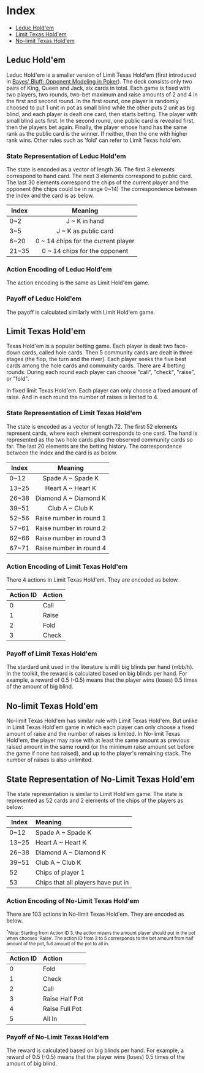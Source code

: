 # Index

*   [Leduc Hold'em](games.md#leduc-holdem)
*   [Limit Texas Hold'em](games.md#limit-texas-holdem)
*   [No-limit Texas Hold'em](games.md#no-limit-texas-holdem)

## Leduc Hold'em
Leduc Hold'em is a smaller version of Limit Texas Hold'em (first
introduced in [Bayes' Bluff: Opponent Modeling in Poker](http://poker.cs.ualberta.ca/publications/UAI05.pdf)). The deck consists only two pairs of King, Queen and Jack, six cards in total. Each game is fixed with two players, two rounds, two-bet maximum and raise amounts of 2 and 4 in the first and second round. In the first round, one player is randomly choosed to put 1 unit in pot as small blind while the other puts 2 unit as big blind, and each player is dealt one card, then starts betting. The player with small blind acts first. In the second round, one public card is revealed first, then the players bet again. Finally, the player whose hand has the same rank as the public card is the winner. If neither, then the one with higher rank wins. Other rules such as 'fold' can refer to Limit Texas hold'em.

### State Representation of Leduc Hold'em
The state is encoded as a vector of length 36. The first 3 elements correspond to hand card. The next 3 elements correspond to public card. The last 30 elements correspond the chips of the current player and the opponent (the chips could be in range 0~14) The correspondence between the index and the card is as below.

| Index   | Meaning                              |
| --------| :-----------------------------------:|
| 0~2     | J ~ K in hand                        |
| 3~5     | J ~ K as public card                 |
| 6~20    | 0 ~ 14 chips for the current player  |
| 21~35   | 0 ~ 14 chips for the opponent        |

### Action Encoding of Leduc Hold'em
The action encoding is the same as Limit Hold'em game.

### Payoff of Leduc Hold'em
The payoff is calculated similarly with Limit Hold'em game.

## Limit Texas Hold'em
Texas Hold'em is a popular betting game. Each player is dealt two face-down cards, called hole cards. Then 5 community cards are dealt in three stages (the flop, the turn and the river). Each player seeks the five best cards among the hole cards and community cards. There are 4 betting rounds. During each round each player can choose "call", "check", "raise", or "fold".

In fixed limit Texas Hold'em. Each player can only choose a fixed amount of raise. And in each round the number of raises is limited to 4.

### State Representation of Limit Texas Hold'em
The state is encoded as a vector of length 72. The first 52 elements represent cards, where each element corresponds to one card. The hand is represented as the two hole cards plus the observed community cards so far. The last 20 elements are the betting history. The correspondence between the index and the card is as below.

| Index   | Meaning                 |
| ------- | :----------------------:|
| 0~12    | Spade A ~ Spade K       |
| 13~25   | Heart A ~ Heart K       |
| 26~38   | Diamond A ~ Diamond K   |
| 39~51   | Club A ~ Club K         |
| 52~56   | Raise number in round 1 |
| 57~61   | Raise number in round 2 |
| 62~66   | Raise number in round 3 |
| 67~71   | Raise number in round 4 |

### Action Encoding of Limit Texas Hold'em
There 4 actions in Limit Texas Hold'em. They are encoded as below.

| Action ID   |     Action    |
| ----------- | :------------ |
| 0           | Call          |
| 1           | Raise         |
| 2           | Fold          |
| 3           | Check         |

### Payoff of Limit Texas Hold'em
The stardard unit used in the literature is milli big blinds per hand (mbb/h). In the toolkit, the reward is calculated based on big blinds per hand. For example, a reward of 0.5 (-0.5) means that the player wins (loses) 0.5 times of the amount of big blind.

## No-limit Texas Hold'em
No-limit Texas Hold'em has similar rule with Limit Texas Hold'em. But unlike in Limit Texas Hold'em game in which each player can only choose a fixed amount of raise and the number of raises is limited. In No-limit Texas Hold'em, the player may raise with at least the same amount as previous raised amount in the same round (or the minimum raise amount set before the game if none has raised), and up to the player's remaining stack. The number of raises is also unlimited.

## State Representation of No-Limit Texas Hold'em
The state representation is similar to Limit Hold'em game. The state is represented as 52 cards and 2 elements of the chips of the players as below:

| Index   | Meaning                            |
| ------- | :--------------------------------- |
| 0~12    | Spade A ~ Spade K                  |
| 13~25   | Heart A ~ Heart K                  |
| 26~38   | Diamond A ~ Diamond K              |
| 39~51   | Club A ~ Club K                    |
| 52      | Chips of player 1                  |
| 53      | Chips that all players have put in |

### Action Encoding of No-Limit Texas Hold'em
There are 103 actions in No-limit Texas Hold'em. They are encoded as below.

<small><sup>*</sup>Note: Starting from Action ID 3, the action means the amount player should put in the pot when chooses 'Raise'. The action ID from 3 to 5 corresponds to the bet amount from half amount of the pot, full amount of the pot to all in.</small>

| Action ID   |     Action         |
| ----------- | :----------------- |
| 0           | Fold               |
| 1           | Check              |
| 2           | Call               |
| 3           | Raise Half Pot     |
| 4           | Raise Full Pot     |
| 5           | All In             |

### Payoff of No-Limit Texas Hold'em
The reward is calculated based on big blinds per hand. For example, a reward of 0.5 (-0.5) means that the player wins (loses) 0.5 times of the amount of big blind.
